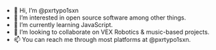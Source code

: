 - 👋 Hi, I’m @pxrtypo1sxn
- 👀 I’m interested in open source software among other things.
- 🌱 I’m currently learning JavaScript. 
- 💞️ I’m looking to collaborate on VEX Robotics & music-based projects.
- 📫 You can reach me through most platforms at @pxrtypo1sxn. 

<!---
pxrtypo1sxn/pxrtypo1sxn is a ✨ special ✨ repository because its `README.md` (this file) appears on your GitHub profile.
You can click the Preview link to take a look at your changes.
--->
